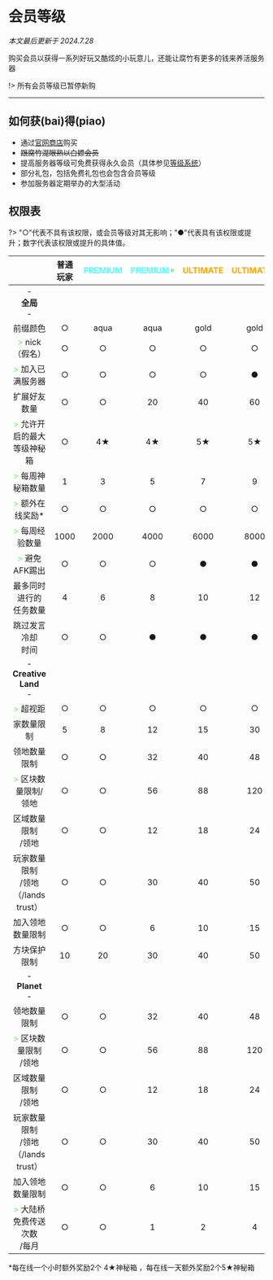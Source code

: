 # 会员等级

*本文最后更新于 2024.7.28*

购买会员以获得一系列好玩又酷炫的小玩意儿，还能让腐竹有更多的钱来养活服务器

!> 所有会员等级已暂停新购

---------

## 如何获(bai)得(piao)

- 通过[官网商店](https://store.usolia.net)购买
- <s>跟腐竹混眼熟以白嫖会员</s>
- 提高服务器等级可免费获得永久会员（具体参见[等级系统](https://docs.usolia.net/#/csje/levels)）
- 部分礼包，包括免费礼包也会包含会员等级
- 参加服务器定期举办的大型活动



## 权限表

?> "○"代表不具有该权限，或会员等级对其无影响；"●"代表具有该权限或提升；数字代表该权限或提升的具体值。


|  | 普通玩家 | <font color=55FFFF>PREMIUM</font> | <font color=55FFFF>PREMIUM</font><font color=55FF55>+</font> | <font color=FFAA00>ULTIMATE</font> | <font color=FFAA00>ULTIMATE</font><font color=3F1515>+</font> | <font color=FFAA00>ULTIMATE</font><font color=3F1515>++</font> |
| :--: | :--: | :--: | :--: | :--: | :--: | :--: |
| -<br>**全局**<br>- |  |  |  |  |  |  |
| 前缀颜色 | ○ | aqua | aqua | gold | gold | <font color=FFAA00>gold</font> |
| <font color=55FF55>></font> nick（假名） | ○ | ○ | ○ | ○ | ○ | <font color=FFAA00>●</font> |
| <font color=55FF55>></font> 加入已满服务器 | ○ | ○ | ○ | ○ | ● | <font color=FFAA00>●</font> |
| 扩展好友数量 | ○ | ○ | 20 | 40 | 60 | <font color=FFAA00>60</font> |
| <font color=55FF55>></font> 允许开启的最大<br>等级神秘箱 | ○ | 4★ | 4★ | 5★ | 5★</font> | <font color=FFAA00>5★</font> |
| <font color=55FF55>></font> 每周神秘箱数量 | 1 | 3 | 5 | 7 | 9 | <font color=FFAA00>9</font> |
| <font color=55FF55>></font> 额外在线奖励* | ○ | ○ | ○ | ○ | ○ | <font color=FFAA00>●</font> |
| <font color=55FF55>></font> 每周经验数量 | 1000 | 2000 | 4000 | 6000 | 8000 | <font color=FFAA00>8000</font> |
| <font color=55FF55>></font> 避免AFK踢出 | ○ | ○ | ○ | ● | ● | <font color=FFAA00>●</font> |
| 最多同时进行的<br>任务数量 | 4 | 6 | 8 | 10 | 12 | <font color=FFAA00>20</font> |
| 跳过发言冷却<br>时间 | ○ | ○ | ● | ● | ● | <font color=FFAA00>●</font> |
| -<br>**Creative Land**<br>- |  |  |  |  |  |  |
| <font color=55FF55>></font> 超视距 | ○ | ○ | ○ | ○ | ○ | <font color=FFAA00>●</font> |
| 家数量限制 | 5 | 8 | 12 | 15 | 30 | <font color=FFAA00>60</font> |
| 领地数量限制 | ○ | ○ | 32 | 40 | 48 | <font color=FFAA00>56</font> |
| <font color=55FF55>></font> 区块数量限制/领地 | ○ | ○ | 56 | 88 | 120 | <font color=FFAA00>144</font> |
| 区域数量限制<br>/领地 | ○ | ○ | 12 | 18 | 24 | <font color=FFAA00>30</font> |
| 玩家数量限制<br>/领地（/lands trust） | ○ | ○ | 30 | 40 | 50 | <font color=FFAA00>60</font> |
| 加入领地数量限制 | ○ | ○ | 6 | 10 | 15 | <font color=FFAA00>20</font> |
| 方块保护限制 | 10 | 20 | 30 | 40 | 50 | <font color=FFAA00>50</font> |
| -<br>**Planet**<br>- |  |  |  |  |  |  |
| 领地数量限制 | ○ | ○ | 32 | 40 | 48 | <font color=FFAA00>56</font> |
| <font color=55FF55>></font> 区块数量限制<br>/领地 | ○ | ○ | 56 | 88 | 120 | <font color=FFAA00>144</font> |
| 区域数量限制<br>/领地 | ○ | ○ | 12 | 18 | 24 | <font color=FFAA00>30</font> |
| 玩家数量限制<br>/领地（/lands trust） | ○ | ○ | 30 | 40 | 50 | <font color=FFAA00>60</font> |
| 加入领地数量限制 | ○ | ○ | 6 | 10 | 15 | <font color=FFAA00>20</font> |
| <font color=55FF55>></font> 大陆桥<br>免费传送次数<br>/每月 | ○ | ○ | 1 | 2 | 4 | <font color=FFAA00>6</font> |

*每在线一个小时额外奖励2个 4★神秘箱 ，每在线一天额外奖励2个5★神秘箱

